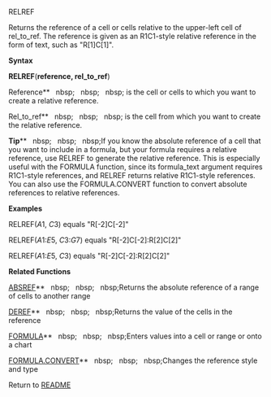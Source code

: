 RELREF

Returns the reference of a cell or cells relative to the upper-left cell
of rel\_to\_ref. The reference is given as an R1C1-style relative
reference in the form of text, such as "R\[1\]C\[1\]".

**Syntax**

**RELREF**(**reference, rel\_to\_ref**)

Reference**&nbsp;&nbsp;&nbsp;nbsp;&nbsp;&nbsp;&nbsp;nbsp;&nbsp;&nbsp;&nbsp;nbsp;&nbsp;is the cell or cells to which you want
to create a relative reference.

Rel\_to\_ref**&nbsp;&nbsp;&nbsp;nbsp;&nbsp;&nbsp;&nbsp;nbsp;&nbsp;&nbsp;&nbsp;nbsp;&nbsp;is the cell from which you want to
create the relative reference.

**Tip****&nbsp;&nbsp;&nbsp;nbsp;&nbsp;&nbsp;&nbsp;nbsp;&nbsp;&nbsp;&nbsp;nbsp;If you know the absolute reference of a cell
that you want to include in a formula, but your formula requires a
relative reference, use RELREF to generate the relative reference. This
is especially useful with the FORMULA function, since its formula\_text
argument requires R1C1-style references, and RELREF returns relative
R1C1-style references. You can also use the FORMULA.CONVERT function to
convert absolute references to relative references.

**Examples**

RELREF($A$1, $C$3) equals "R\[-2\]C\[-2\]"

RELREF($A$1:$E$5, $C$3:$G$7) equals "R\[-2\]C\[-2\]:R\[2\]C\[2\]"

RELREF($A$1:$E$5, $C$3) equals "R\[-2\]C\[-2\]:R\[2\]C\[2\]"

**Related Functions**

[ABSREF](ABSREF.md)**&nbsp;&nbsp;&nbsp;nbsp;&nbsp;&nbsp;&nbsp;nbsp;&nbsp;&nbsp;&nbsp;nbsp;Returns the absolute reference of a range of
cells to another range

[DEREF](DEREF.md)**&nbsp;&nbsp;&nbsp;nbsp;&nbsp;&nbsp;&nbsp;nbsp;&nbsp;&nbsp;&nbsp;nbsp;Returns the value of the cells in the reference

[FORMULA](FORMULA.md)**&nbsp;&nbsp;&nbsp;nbsp;&nbsp;&nbsp;&nbsp;nbsp;&nbsp;&nbsp;&nbsp;nbsp;Enters values into a cell or range or onto a
chart

[FORMULA.CONVERT](FORMULA.CONVERT.md)**&nbsp;&nbsp;&nbsp;nbsp;&nbsp;&nbsp;&nbsp;nbsp;&nbsp;&nbsp;&nbsp;nbsp;Changes the reference style and type



Return to [README](README.md)

